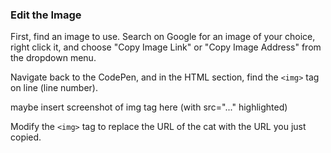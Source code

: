 ### Edit the Image

First, find an image to use. Search on Google for an image of your choice, right click it, and choose "Copy Image Link" or "Copy Image Address" from the dropdown menu.

Navigate back to the CodePen, and in the HTML section, find the `<img>` tag on line (line number).

maybe insert screenshot of img tag here (with src="..." highlighted)

Modify the `<img>` tag to replace the URL of the cat with the URL you just copied.
